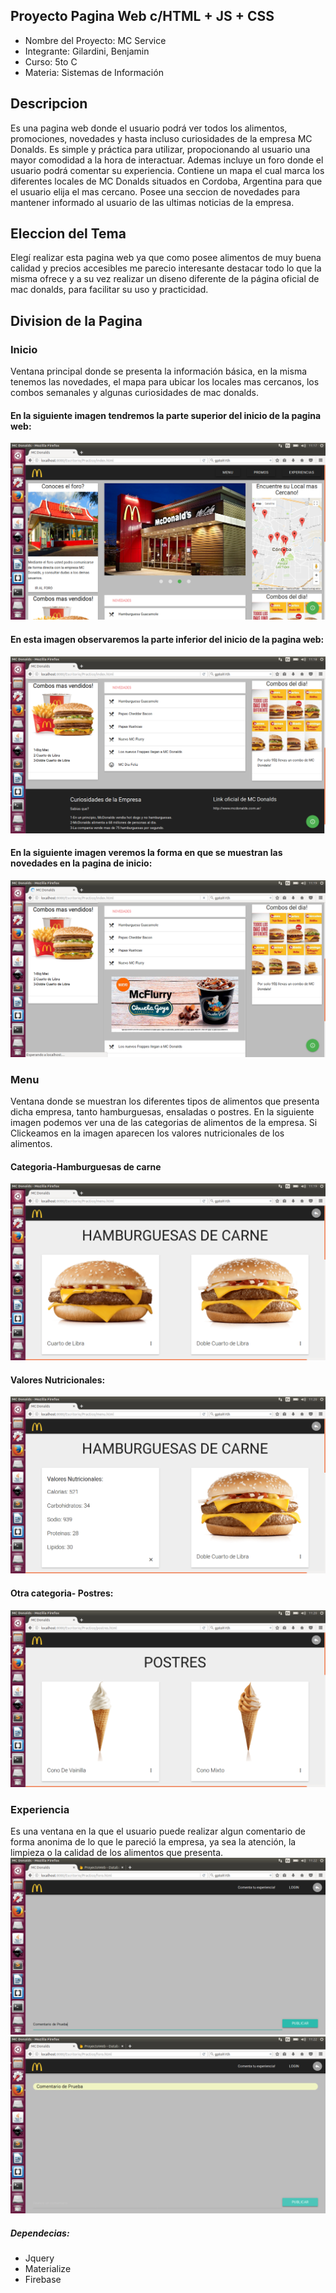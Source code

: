 ## Proyecto Pagina Web c/HTML + JS + CSS
* Nombre del Proyecto: MC Service
* Integrante: Gilardini, Benjamin
* Curso: 5to C
* Materia: Sistemas de Información
## Descripcion 
Es una pagina web donde el usuario podrá ver todos los alimentos, promociones, novedades y hasta incluso curiosidades de la empresa MC Donalds. Es simple y práctica para utilizar, propocionando al usuario una mayor comodidad a la hora de interactuar. Ademas incluye un foro donde el usuario podrá comentar su experiencia. Contiene un mapa el cual marca los diferentes locales de MC Donalds situados en Cordoba, Argentina para que el usuario elija el mas cercano. Posee una seccion de novedades para mantener informado al usuario de las ultimas noticias de la empresa.
## Eleccion del Tema
Elegí realizar esta pagina web ya que como posee alimentos de muy buena calidad y precios accesibles me parecio interesante destacar todo lo que la misma ofrece y a su vez realizar un diseno diferente de la página oficial de mac donalds, para facilitar su uso y practicidad.
## Division de la Pagina
### Inicio
Ventana principal donde se presenta la información básica, en la misma tenemos las novedades, el mapa para ubicar los locales mas cercanos, los combos semanales y algunas curiosidades de mac donalds.
#### En la siguiente imagen tendremos la parte superior del inicio de la pagina web:
![Algun texto](https://github.com/benjagilardini/ProyectoWeb/blob/master/static/Inicio.png)
#### En esta imagen observaremos la parte inferior del inicio de la pagina web:
![Algun texto](https://github.com/benjagilardini/ProyectoWeb/blob/master/static/Inicio2.png)
#### En la siguiente imagen veremos la forma en que se muestran las novedades en la pagina de inicio:
![Algun texto](https://github.com/benjagilardini/ProyectoWeb/blob/master/static/Inicio3.png)
### Menu
Ventana donde se muestran los diferentes tipos de alimentos que presenta dicha empresa, tanto hamburguesas, ensaladas o postres.
En la siguiente imagen podemos ver una de las categorias de alimentos de la empresa. Si Clickeamos en la imagen aparecen los valores nutricionales de los alimentos.
#### Categoria-Hamburguesas de carne
![Algun texto](https://github.com/benjagilardini/ProyectoWeb/blob/master/static/Menu1.png)
#### Valores Nutricionales:
![Algun texto](https://github.com/benjagilardini/ProyectoWeb/blob/master/static/Menu2.png)
#### Otra categoria- Postres:
![Algun texto](https://github.com/benjagilardini/ProyectoWeb/blob/master/static/Menu4.png)
### Experiencia
Es una ventana en la que el usuario puede realizar algun comentario de forma anonima de lo que le pareció la empresa, ya sea la atención, la limpieza o la calidad de los alimentos que presenta.
![Algun texto](https://github.com/benjagilardini/ProyectoWeb/blob/master/static/Foro1.png)
![Algun texto](https://github.com/benjagilardini/ProyectoWeb/blob/master/static/Foro2.png)

##### Dependecias: 
* Jquery
* Materialize
* Firebase

